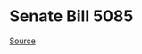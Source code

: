 # Senate Bill 5085

[Source](http://lawfilesext.leg.wa.gov/biennium/2023-24/Pdf/Bills/Senate%20Bills/5085.pdf)